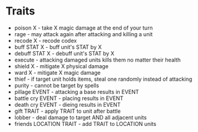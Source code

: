 # Traits
- poison X - take X magic damage at the end of your turn
- rage - may attack again after attacking and killing a unit
- recode X - recode codex
- buff STAT X - buff unit's STAT by X
- debuff STAT X - debuff unit's STAT by X
- execute - attacking damaged units kills them no matter their health
- shield X - mitigate X physical damage
- ward X - mitigate X magic damage
- thief - if target unit holds items, steal one randomly instead of attacking
- purity - cannot be target by spells
- pillage EVENT - attacking a base results in EVENT
- battle cry EVENT - placing results in EVENT
- death cry EVENT - dieing results in EVENT
- gift TRAIT - apply TRAIT to unit after battle
- lobber - deal damage to target AND all adjacent units
- friends LOCATION TRAIT - add TRAIT to LOCATION units
